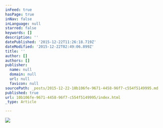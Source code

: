 ```yaml
---
inFeed: true
hasPage: true
inNav: false
inLanguage: null
starred: false
keywords: []
description: ''
datePublished: '2015-12-22T11:26:18.719Z'
dateModified: '2015-12-22T02:49:06.899Z'
title: ''
author: []
authors: []
publisher:
  name: null
  domain: null
  url: null
  favicon: null
sourcePath: _posts/2015-12-22-10b106fe-9671-4458-96f7-c554f5149995.md
published: true
url: 10b106fe-9671-4458-96f7-c554f5149995/index.html
_type: Article

---
```

![](https://the-grid-user-content.s3-us-west-2.amazonaws.com/d6ba08b6-4e31-4011-81d8-f84f485ec1b8.png)